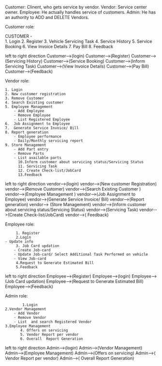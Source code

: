 Customer: Clinent, who gets service by vendor.
Vendor:      Service center owner.
Employee: He actually handles service of customers.
Admin:       He has an authority to ADD and DELETE Vendors.


Customer role:   

CUSTOMER -  
    1. 	Login
    2. 	Register
    3. 	Vehicle Servicing Task
    4. 	Service History
    5. 	Service Booking
    6. 	View  Invoice Details
    7.             Pay Bill
    8. 	Feedback

   
left to right direction
Customer-->(login)
Customer-->(Register)
Customer-->(Servicing History)
Customer-->(Service Booking)
Customer-->(Inform Servicing Task)
Customer-->(View Invoice Details)
Customer-->(Pay Bill)
Customer-->(Feedback)




Vendor role:


	1. Login
	2. New customer registration
	3. Remove Customer
	4. Search Existing customer 
	5. Employee Management
		- Add Employee
		- Remove Employee
		- List Registered Employee
	6.  Job Assignment to Employee
	7.  Generate Service Invoice/ Bill
	8. Report generation
		- Employee performance
		- Daily/Monthly servicing report
	9. Store Management
		- Add Part entry
		- Remove Parts
		- List available parts
          10.Inform customer about servicing status/Servicing Status
          11. Servicing Task
          12. Create Check-list/JobCard
          13.Feedback



left to right direction
vendor-->(login)
vendor-->(New customer Registration)
vendor-->(Remove Customer)
vendor-->(Search Existing Customer )
vendor-->(Employee Management )
vendor-->(Job Assignment to Employee)
vendor-->(Generate Service Invoice/ Bill)
vendor-->(Report generation)
vendor--> (Store Management)
vendor-->(Inform customer about servicing status/Servicing Status)
vendor-->(Servicing Task)
vendor-->(Create Check-list/JobCard)
vendor-->( Feedback)











Employee role:

         1. Register
         2.Login 
	- Update info
         3. Job Card updation
		- Create Job-card
		- Update Job-card/ Select Additional Task Performed on vehicle
		- View Job-card
         4.Request to Generate Estimated Bill
         5.Feedback

left to right direction
Employee-->(Register)
Employee-->(login)
Employee-->(Job Card updation)
Employee-->(Request to Generate Estimated Bill)
Employee-->(Feedback)






Admin role:

            1.Login
	2.Vendor Management
		- Add Vendor
		- Remove Vendor
		- List  and search Registered Vendor
	3.Employee Management
           4. Offers on servicing
           5. Vendor Report per vendor
           6. Overall  Report Generation

left to right direction
Admin-->(login)
Admin-->(Vendor Management)
Admin-->(Employee Management)
Admin-->(Offers on servicing)
Admin-->( Vendor Report per vendor)
Admin-->( Overall  Report Generation)





